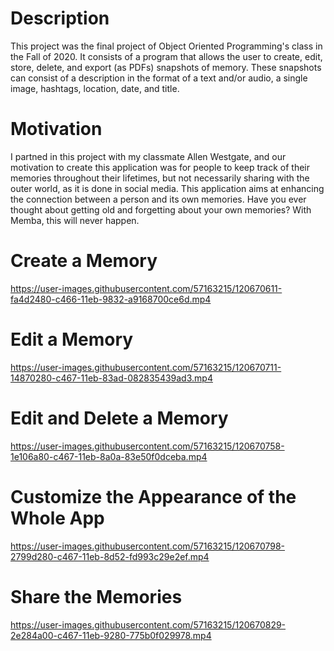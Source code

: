 # Description
This project was the final project of Object Oriented Programming's class in the Fall of 2020. It consists of a program that allows the user to create, edit, store, delete, and 
export (as PDFs) snapshots of memory. These snapshots can consist of a description in the format of a text and/or audio, a single image, hashtags, location, date, and title.

# Motivation
I partned in this project with my classmate Allen Westgate, and our motivation to create this application was for people to keep track of their memories throughout their lifetimes,
but not necessarily sharing with the outer world, as it is done in social media. This application aims at enhancing the connection between a person and its own memories. Have you 
ever thought about getting old and forgetting about your own memories? With Memba, this will never happen.

# Create a Memory
https://user-images.githubusercontent.com/57163215/120670611-fa4d2480-c466-11eb-9832-a9168700ce6d.mp4

# Edit a Memory

https://user-images.githubusercontent.com/57163215/120670711-14870280-c467-11eb-83ad-082835439ad3.mp4

# Edit and Delete a Memory

https://user-images.githubusercontent.com/57163215/120670758-1e106a80-c467-11eb-8a0a-83e50f0dceba.mp4

# Customize the Appearance of the Whole App

https://user-images.githubusercontent.com/57163215/120670798-2799d280-c467-11eb-8d52-fd993c29e2ef.mp4

# Share the Memories

https://user-images.githubusercontent.com/57163215/120670829-2e284a00-c467-11eb-9280-775b0f029978.mp4
